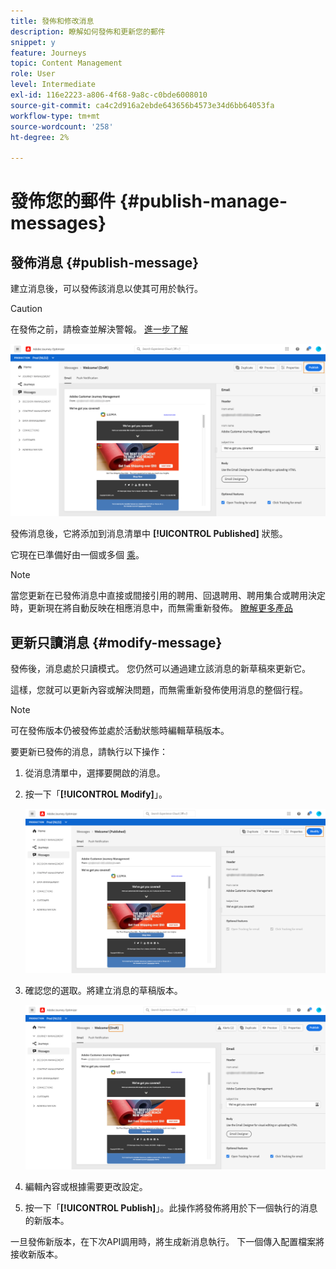 ```yaml
---
title: 發佈和修改消息
description: 瞭解如何發佈和更新您的郵件
snippet: y
feature: Journeys
topic: Content Management
role: User
level: Intermediate
exl-id: 116e2223-a806-4f68-9a8c-c0bde6008010
source-git-commit: ca4c2d916a2ebde643656b4573e34d6bb64053fa
workflow-type: tm+mt
source-wordcount: '258'
ht-degree: 2%

---
```


# 發佈您的郵件 {#publish-manage-messages}

## 發佈消息 {#publish-message}

建立消息後，可以發佈該消息以使其可用於執行。

>[!CAUTION]
>
>在發佈之前，請檢查並解決警報。 [進一步了解](alerts.md)

![](assets/publish-message.png)

發佈消息後，它將添加到消息清單中 **[!UICONTROL Published]** 狀態。

它現在已準備好由一個或多個 [乘](building-journeys/journey.md)。

>[!NOTE]
>
>當您更新在已發佈消息中直接或間接引用的聘用、回退聘用、聘用集合或聘用決定時，更新現在將自動反映在相應消息中，而無需重新發佈。 [瞭解更多產品](offers/get-started/starting-offer-decisioning.md)

## 更新只讀消息 {#modify-message}

發佈後，消息處於只讀模式。 您仍然可以通過建立該消息的新草稿來更新它。

這樣，您就可以更新內容或解決問題，而無需重新發佈使用消息的整個行程。

>[!NOTE]
>
>可在發佈版本仍被發佈並處於活動狀態時編輯草稿版本。

要更新已發佈的消息，請執行以下操作：

1. 從消息清單中，選擇要開啟的消息。

1. 按一下「**[!UICONTROL Modify]**」。

   ![](assets/message-modify.png)

1. 確認您的選取。將建立消息的草稿版本。

   ![](assets/message-modify-v2.png)

1. 編輯內容或根據需要更改設定。
1. 按一下「**[!UICONTROL Publish]**」。此操作將發佈將用於下一個執行的消息的新版本。

一旦發佈新版本，在下次API調用時，將生成新消息執行。 下一個傳入配置檔案將接收新版本。

<!--For batch messages, the audience/segment being processed in the previous execution will not be affected by the new version. Only the next incoming API call with an audience/segment will generate a new message execution with the new version. -->
